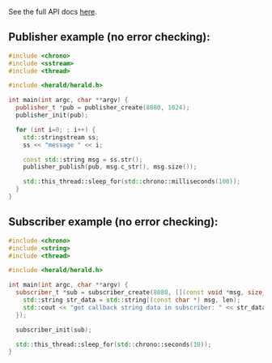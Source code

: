 See the full API docs [here](https://placeholder.com).

## Publisher example (no error checking):

```c++
#include <chrono>
#include <sstream>
#include <thread>

#include <herald/herald.h>

int main(int argc, char **argv) {
  publisher_t *pub = publisher_create(8080, 1024);
  publisher_init(pub);

  for (int i=0; ; i++) {
    std::stringstream ss;
    ss << "message " << i;

    const std::string msg = ss.str();
    publisher_publish(pub, msg.c_str(), msg.size());

    std::this_thread::sleep_for(std::chrono::milliseconds(100));
  }
}
```

## Subscriber example (no error checking):

```c++
#include <chrono>
#include <string>
#include <thread>

#include <herald/herald.h>

int main(int argc, char **argv) {
  subscriber_t *sub = subscriber_create(8080, [](const void *msg, size_t len) {
    std::string str_data = std::string((const char *) msg, len);
    std::cout << "got callback string data in subscriber: " << str_data << std::endl;
  });

  subscriber_init(sub);

  std::this_thread::sleep_for(std::chrono::seconds(10));
}
```
